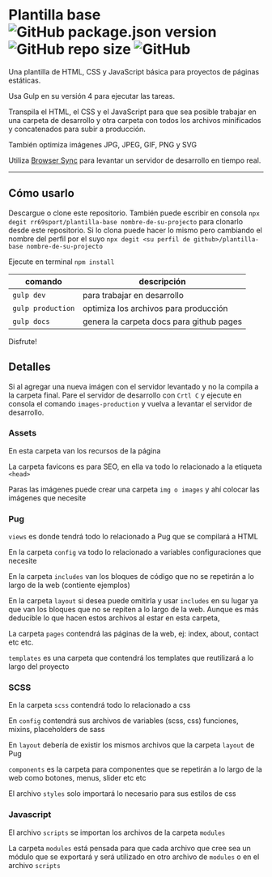 # Plantilla base ![GitHub package.json version](https://img.shields.io/github/package-json/v/rr69sport/plantilla-base) ![GitHub repo size](https://img.shields.io/github/repo-size/rr69sport/plantilla-base) ![GitHub](https://img.shields.io/github/license/rr69sport/plantilla-base)

Una plantilla de HTML, CSS y JavaScript básica para proyectos de páginas estáticas.

Usa Gulp en su versión 4 para ejecutar las tareas.

Transpila el HTML, el CSS y el JavaScript para que sea posible trabajar en una carpeta de desarrollo y otra carpeta con todos los archivos minificados y concatenados para subir a producción.

También optimiza imágenes JPG, JPEG, GIF, PNG y SVG

Utiliza [Browser Sync](https://browsersync.io/docs/gulp) para levantar un servidor de desarrollo en tiempo real.

***

## Cómo usarlo

Descargue o clone este repositorio. También puede escribir en consola `npx degit rr69sport/plantilla-base nombre-de-su-projecto` para clonarlo desde este repositorio. Si lo clona puede hacer lo mismo pero cambiando el nombre del perfil por el suyo `npx degit <su perfil de github>/plantilla-base nombre-de-su-projecto`

Ejecute en terminal `npm install`

| comando           | descripción                              |
| ----------------- | ---------------------------------------- |
| `gulp dev`        | para trabajar en desarrollo              |
| `gulp production` | optimiza los archivos para producción    |
| `gulp docs`       | genera la carpeta docs para github pages |

Disfrute!

## Detalles

Si al agregar una nueva imágen con el servidor levantado y no la compila a la carpeta final. Pare el servidor de desarrollo con `Crtl C` y ejecute en consola el comando `images-production` y vuelva a levantar el servidor de desarrollo.

### Assets

En esta carpeta van los recursos de la página

La carpeta favicons es para SEO, en ella va todo lo relacionado a la etiqueta `<head>`

Paras las imágenes puede crear una carpeta `img o images` y ahí colocar las imágenes que necesite

### Pug

`views` es donde tendrá todo lo relacionado a Pug que se compilará a HTML

En la carpeta `config` va todo lo relacionado a variables configuraciones que necesite

En la carpeta `includes` van los bloques de código que no se repetirán a lo largo de la web (contiente ejemplos)

En la carpeta `layout` si desea puede omitirla y usar `includes` en su lugar ya que van los bloques que no se repiten a lo largo de la web. Aunque es más deducible lo que hacen estos archivos al estar en esta carpeta,

La carpeta `pages` contendrá las páginas de la web, ej: index, about, contact etc etc.

`templates` es una carpeta que contendrá los templates que reutilizará a lo largo del proyecto

### SCSS

En la carpeta `scss` contendrá todo lo relacionado a css

En `config` contendrá sus archivos de variables (scss, css) funciones, mixins, placeholders de sass

En `layout` debería de existir los mismos archivos que la carpeta `layout` de Pug

`components` es la carpeta para componentes que se repetirán a lo largo de la web como botones, menus, slider etc etc

El archivo `styles` solo importará lo necesario para sus estilos de css

### Javascript

El archivo `scripts` se importan los archivos de la carpeta `modules`

La carpeta `modules` está pensada para que cada archivo que cree sea un módulo que se exportará y será utilizado en otro archivo de `modules` o en el archivo `scripts`

